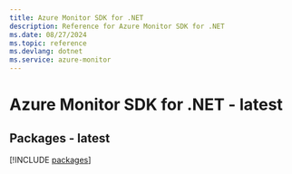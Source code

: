 ```yaml
---
title: Azure Monitor SDK for .NET
description: Reference for Azure Monitor SDK for .NET
ms.date: 08/27/2024
ms.topic: reference
ms.devlang: dotnet
ms.service: azure-monitor
---
```

# Azure Monitor SDK for .NET - latest
## Packages - latest
[!INCLUDE [packages](monitor-index.md)]